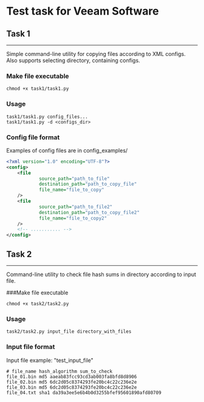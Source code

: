 # Test task for Veeam Software

## Task 1
<hr>

Simple command-line utility for copying files according to XML configs.  
Also supports selecting directory, containing configs.

### Make file executable
```shell
chmod +x task1/task1.py
```

### Usage
```shell
task1/task1.py config_files...
task1/task1.py -d <configs_dir>
```

### Config file format
Examples of config files are in config_examples/
```xml
<?xml version="1.0" encoding="UTF-8"?>
<config>
    <file
            source_path="path_to_file"
            destination_path="path_to_copy_file"
            file_name="file_to_copy"
    />
    <file
            source_path="path_to_file2"
            destination_path="path_to_copy_file2"
            file_name="file_to_copy2"
    />
    <!-- ........... -->
</config>

```


## Task 2
<hr>

Command-line utility to check file hash sums in directory according to input file.

###Make file executable
```shell
chmod +x task2/task2.py
```

### Usage
```shell
task2/task2.py input_file directory_with_files
```

### Input file format
Input file example: "test_input_file"
```shell
# file_name hash_algorithm sum_to_check
file_01.bin md5 aaeab83fcc93cd3ab003fa8bfd8d8906
file_02.bin md5 6dc2d05c8374293fe20bc4c22c236e2e
file_03.bin md5 6dc2d05c8374293fe20bc4c22c236e2e
file_04.txt sha1 da39a3ee5e6b4b0d3255bfef95601890afd80709
```

